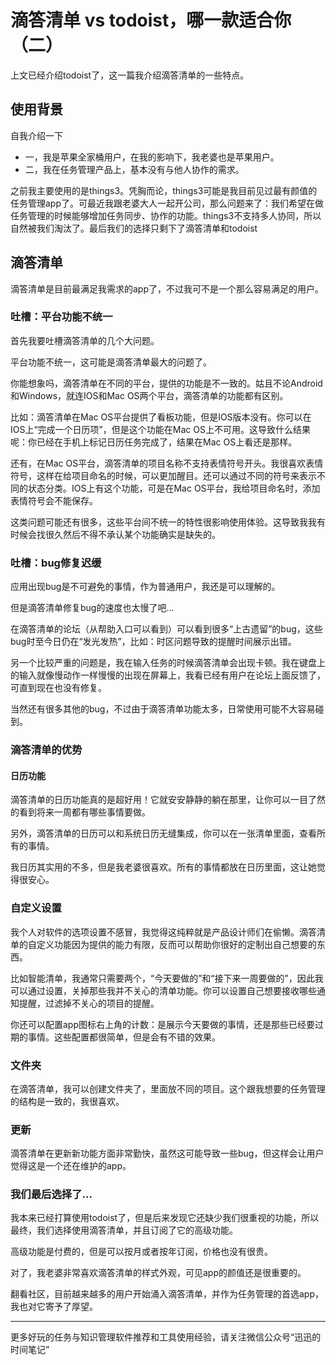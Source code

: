 # 滴答清单 vs todoist，哪一款适合你（二）

上文已经介绍todoist了，这一篇我介绍滴答清单的一些特点。

## 使用背景
自我介绍一下

- 一，我是苹果全家桶用户，在我的影响下，我老婆也是苹果用户。
- 二，我在任务管理产品上，基本没有与他人协作的需求。

之前我主要使用的是things3。凭胸而论，things3可能是我目前见过最有颜值的任务管理app了。可最近我跟老婆大人一起开公司，那么问题来了：我们希望在做任务管理的时候能够增加任务同步、协作的功能。things3不支持多人协同，所以自然被我们淘汰了。最后我们的选择只剩下了滴答清单和todoist

## 滴答清单
滴答清单是目前最满足我需求的app了，不过我可不是一个那么容易满足的用户。

### 吐槽：平台功能不统一

首先我要吐槽滴答清单的几个大问题。

平台功能不统一，这可能是滴答清单最大的问题了。

你能想象吗，滴答清单在不同的平台，提供的功能是不一致的。姑且不论Android和Windows，就连IOS和Mac OS两个平台，滴答清单的功能都有区别。

比如：滴答清单在Mac OS平台提供了看板功能，但是IOS版本没有。你可以在IOS上“完成一个日历项”，但是这个功能在Mac OS上不可用。这导致什么结果呢：你已经在手机上标记日历任务完成了，结果在Mac OS上看还是那样。

还有，在Mac OS平台，滴答清单的项目名称不支持表情符号开头。我很喜欢表情符号，这样在给项目命名的时候，可以更加醒目。还可以通过不同的符号来表示不同的状态分类。IOS上有这个功能，可是在Mac OS平台，我给项目命名时，添加表情符号会不能保存。

这类问题可能还有很多，这些平台间不统一的特性很影响使用体验。这导致我我有时候会找很久然后不得不承认某个功能确实是缺失的。

### 吐槽：bug修复迟缓

应用出现bug是不可避免的事情，作为普通用户，我还是可以理解的。

但是滴答清单修复bug的速度也太慢了吧...

在滴答清单的论坛（从帮助入口可以看到）可以看到很多“上古遗留”的bug，这些bug时至今日仍在“发光发热”，比如：时区问题导致的提醒时间展示出错。

另一个比较严重的问题是，我在输入任务的时候滴答清单会出现卡顿。我在键盘上的输入就像慢动作一样慢慢的出现在屏幕上，我看已经有用户在论坛上面反馈了，可直到现在也没有修复。

当然还有很多其他的bug，不过由于滴答清单功能太多，日常使用可能不大容易碰到。

### 滴答清单的优势

#### 日历功能
滴答清单的日历功能真的是超好用！它就安安静静的躺在那里，让你可以一目了然的看到将来一周都有哪些事情要做。

另外，滴答清单的日历可以和系统日历无缝集成，你可以在一张清单里面，查看所有的事情。

我日历其实用的不多，但是我老婆很喜欢。所有的事情都放在日历里面，这让她觉得很安心。

### 自定义设置

我个人对软件的选项设置不感冒，我觉得这纯粹就是产品设计师们在偷懒。滴答清单的自定义功能因为提供的能力有限，反而可以帮助你很好的定制出自己想要的东西。

比如智能清单，我通常只需要两个，“今天要做的”和“接下来一周要做的”，因此我可以通过设置，关掉那些我并不关心的清单功能。你可以设置自己想要接收哪些通知提醒，过滤掉不关心的项目的提醒。

你还可以配置app图标右上角的计数：是展示今天要做的事情，还是那些已经要过期的事情。这些配置都很简单，但是会有不错的效果。

### 文件夹

在滴答清单，我可以创建文件夹了，里面放不同的项目。这个跟我想要的任务管理的结构是一致的，我很喜欢。

### 更新
滴答清单在更新新功能方面非常勤快，虽然这可能导致一些bug，但这样会让用户觉得这是一个还在维护的app。

### 我们最后选择了...

我本来已经打算使用todoist了，但是后来发现它还缺少我们很重视的功能，所以最终，我们选择使用滴答清单，并且订阅了它的高级功能。

高级功能是付费的，但是可以按月或者按年订阅，价格也没有很贵。

对了，我老婆非常喜欢滴答清单的样式外观，可见app的颜值还是很重要的。

翻看社区，目前越来越多的用户开始涌入滴答清单，并作为任务管理的首选app，我也对它寄予了厚望。

---
更多好玩的任务与知识管理软件推荐和工具使用经验，请关注微信公众号“迅迅的时间笔记”